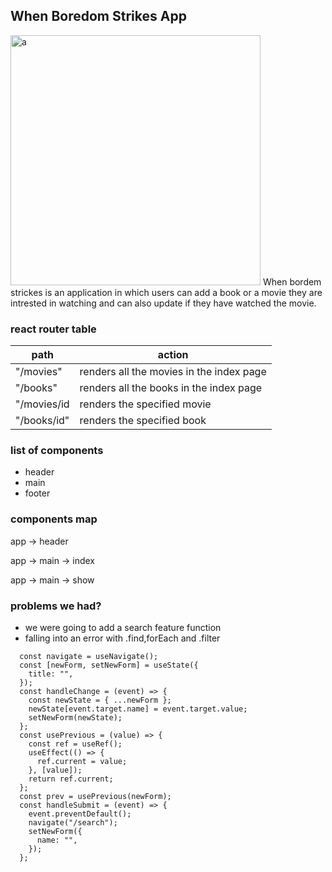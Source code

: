 ## When Boredom Strikes App

<img src="https://i.imgur.com/lRGmM0Y.png" alt="a" width="400"/>
When bordem strickes is an application in which users can add a book or a movie they are intrested in watching and can also update if they have watched the movie.

### react router table

| path        | action                                   |
| ----------- | ---------------------------------------- |
| "/movies"   | renders all the movies in the index page |
| "/books"    | renders all the books in the index page  |
| "/movies/id | renders the specified movie              |
| "/books/id" | renders the specified book               |

### list of components

- header
- main
- footer

### components map

app -> header

app -> main -> index

app -> main -> show

### problems we had?

- we were going to add a search feature function
- falling into an error with .find,forEach and .filter

```
  const navigate = useNavigate();
  const [newForm, setNewForm] = useState({
    title: "",
  });
  const handleChange = (event) => {
    const newState = { ...newForm };
    newState[event.target.name] = event.target.value;
    setNewForm(newState);
  };
  const usePrevious = (value) => {
    const ref = useRef();
    useEffect(() => {
      ref.current = value;
    }, [value]);
    return ref.current;
  };
  const prev = usePrevious(newForm);
  const handleSubmit = (event) => {
    event.preventDefault();
    navigate("/search");
    setNewForm({
      name: "",
    });
  };
```
